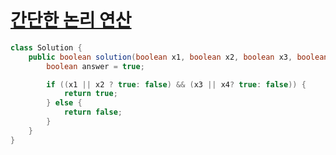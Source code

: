 # [간단한 논리 연산](https://school.programmers.co.kr/learn/courses/30/lessons/181917)
```java
class Solution {
    public boolean solution(boolean x1, boolean x2, boolean x3, boolean x4) {
        boolean answer = true;

        if ((x1 || x2 ? true: false) && (x3 || x4? true: false)) {
            return true;
        } else {
            return false;
        }
    }
}
```